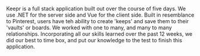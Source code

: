 Keepr is a full stack application built out over the course of five days. We use .NET for the server side and Vue for the client side. Built in resemblance to Pinterest, users have teh ability to create 'keeps' and save them to their 'vaults' or boards. We worked with one to many, and many to many relationships. Incorporating all our skills learned over the past 12 weeks, we did our best to time box, and put our knowledge to the test to finish this application. 
